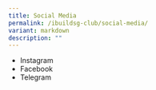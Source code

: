 ```yaml
---
title: Social Media
permalink: /ibuildsg-club/social-media/
variant: markdown
description: ""
---
```

* Instagram
* Facebook
* Telegram